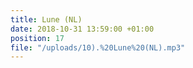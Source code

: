 ```yaml
---
title: Lune (NL)
date: 2018-10-31 13:59:00 +01:00
position: 17
file: "/uploads/10).%20Lune%20(NL).mp3"
---
```


